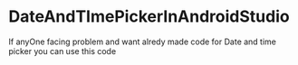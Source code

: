 # DateAndTImePickerInAndroidStudio
If anyOne facing problem and want alredy made code for Date and time picker you can use this code

